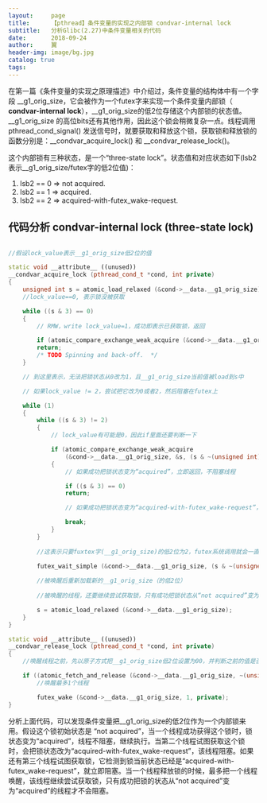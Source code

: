 ```yaml
---
layout:     page
title:      【pthread】条件变量的实现之内部锁 condvar-internal lock
subtitle:   分析Glibc(2.27)中条件变量相关的代码
date:       2018-09-24
author:     翼
header-img: image/bg.jpg
catalog: true
tags:
---
```


在第一篇《条件变量的实现之原理描述》中介绍过，条件变量的结构体中有一个字段 __g1_orig_size，它会被作为一个futex字来实现一个条件变量内部锁（ **condvar-internal lock**），__g1_orig_size的低2位存储这个内部锁的状态值。__g1_orig_size 的高位bits还有其他作用，因此这个锁会稍微复杂一点。线程调用 pthread_cond_signal() 发送信号时，就要获取和释放这个锁，获取锁和释放锁的函数分别是：__condvar_acquire_lock() 和 __condvar_release_lock()。

这个内部锁有三种状态，是一个“three-state lock”。状态值和对应状态如下(lsb2表示__g1_orig_size/futex字的低2位值)：
1. lsb2 == 0 => not acquired.
2. lsb2 == 1 => acquired.
3. lsb2 == 2 => acquired-with-futex_wake-request.

## 代码分析 condvar-internal lock (three-state lock)

```cpp

//假设lock_value表示__g1_orig_size低2位的值

static void __attribute__ ((unused))
__condvar_acquire_lock (pthread_cond_t *cond, int private)
{
    unsigned int s = atomic_load_relaxed (&cond->__data.__g1_orig_size);
    //lock_value==0, 表示锁没被获取

    while ((s & 3) == 0)
    {
        // RMW，write lock_value=1，成功即表示已获取锁，返回

        if (atomic_compare_exchange_weak_acquire (&cond->__data.__g1_orig_size, &s, s | 1))
        return;
        /* TODO Spinning and back-off.  */
    }

    // 到这里表示，无法把锁状态从0改为1，且__g1_orig_size当前值被load到s中

    // 如果lock_value != 2，尝试把它改为0或者2，然后阻塞在futex上

    while (1)
    {
        while ((s & 3) != 2)
        {
            // lock_value有可能是0，因此if里面还要判断一下

            if (atomic_compare_exchange_weak_acquire
                (&cond->__data.__g1_orig_size, &s, (s & ~(unsigned int) 3) | 2))
            {
                // 如果成功把锁状态变为“acquired”，立即返回，不阻塞线程

                if ((s & 3) == 0)
                return;

                // 如果成功把锁状态变为“acquired-with-futex_wake-request”，则阻塞线程

                break;
            }
        }
        
        //这表示只要fuxtex字(__g1_orig_size)的低2位为2，futex系统调用就会一直阻塞

        futex_wait_simple (&cond->__data.__g1_orig_size, (s & ~(unsigned int) 3) | 2, private);
        
        //被唤醒后重新加载新的__g1_orig_size（的低2位）
        
        //被唤醒的线程，还要继续尝试获取锁，只有成功把锁状态从“not acquired”变为“acquired”的线程才不会阻塞

        s = atomic_load_relaxed (&cond->__data.__g1_orig_size);
    }
}

static void __attribute__ ((unused))
__condvar_release_lock (pthread_cond_t *cond, int private)
{
    //唤醒线程之前，先以原子方式把__g1_orig_size低2位设置为00，并判断之前的值是否为2

    if ((atomic_fetch_and_release (&cond->__data.__g1_orig_size, ~(unsigned int) 3) & 3) == 2)
        //唤醒最多1个线程

        futex_wake (&cond->__data.__g1_orig_size, 1, private);
}

```
分析上面代码，可以发现条件变量把__g1_orig_size的低2位作为一个内部锁来用。假设这个锁初始状态是 “not acquired”，当一个线程成功获得这个锁时，锁状态变为“acquired”，线程不阻塞，继续执行。当第二个线程试图获取这个锁时，会把锁状态改为“acquired-with-futex_wake-request”，该线程阻塞。如果还有第三个线程试图获取锁，它检测到锁当前状态已经是“acquired-with-futex_wake-request”，就立即阻塞。当一个线程释放锁的时候，最多把一个线程唤醒，该线程继续尝试获取锁，只有成功把锁的状态从“not acquired”变为“acquired”的线程才不会阻塞。
